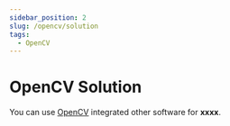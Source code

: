 ```yaml
---
sidebar_position: 2
slug: /opencv/solution
tags:
  - OpenCV
---
```


# OpenCV Solution

You can use [OpenCV](https://www.jenkins.io/solutions/) integrated other software for **xxxx**.
